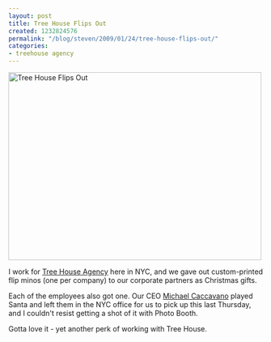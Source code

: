 ```yaml
---
layout: post
title: Tree House Flips Out
created: 1232824576
permalink: "/blog/steven/2009/01/24/tree-house-flips-out/"
categories:
- treehouse agency
---
```

<!--more-->
<p><a href="http://www.flickr.com/photos/00sven/3222482109" title="Tree House Flips Out" class="flickr-photo-img"><img src="http://farm4.static.flickr.com/3075/3222482109_4af2247f2f.jpg" alt="Tree House Flips Out" title="Tree House Flips Out"  class=" flickr-photo-img" height="371" width="500" /></a></p>

<p>I work for <a href="http://treehouseagency.com/">Tree House Agency</a> here in NYC, and we gave out custom-printed flip minos (one per company)&nbsp;to our corporate partners as Christmas gifts.&nbsp;</p><p>Each of the employees also got one. Our CEO <a href="http://treehouseagency.com/users/michael-caccavano">Michael Caccavano</a> played Santa and left them in the NYC&nbsp;office for us to pick up this last Thursday, and I&nbsp;couldn't resist getting a shot of it with Photo Booth.</p><p>Gotta love it - yet another perk of working with Tree House.</p>
